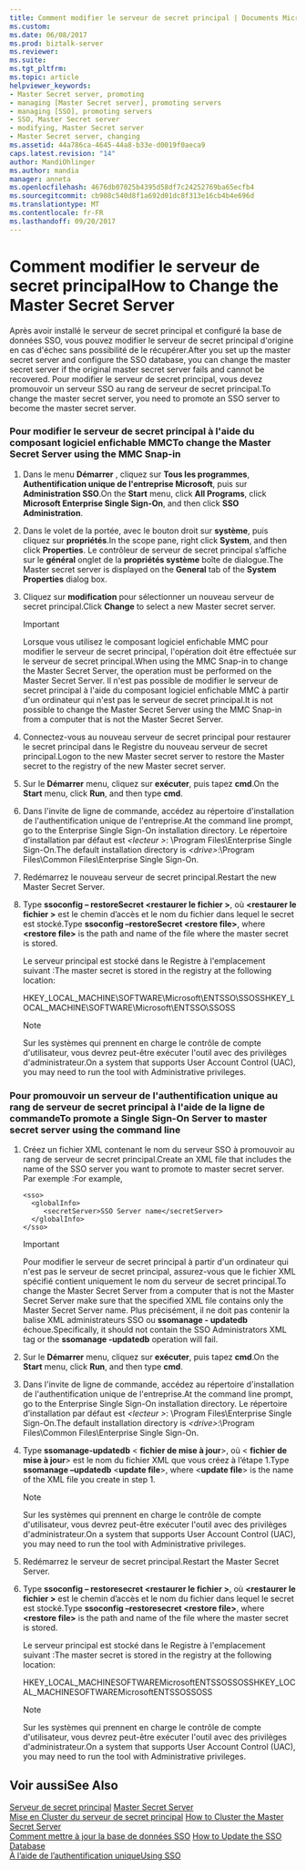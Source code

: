 ```yaml
---
title: Comment modifier le serveur de secret principal | Documents Microsoft
ms.custom: 
ms.date: 06/08/2017
ms.prod: biztalk-server
ms.reviewer: 
ms.suite: 
ms.tgt_pltfrm: 
ms.topic: article
helpviewer_keywords:
- Master Secret server, promoting
- managing [Master Secret server], promoting servers
- managing [SSO], promoting servers
- SSO, Master Secret server
- modifying, Master Secret server
- Master Secret server, changing
ms.assetid: 44a786ca-4645-44a8-b33e-d0019f0aeca9
caps.latest.revision: "14"
author: MandiOhlinger
ms.author: mandia
manager: anneta
ms.openlocfilehash: 4676db07025b4395d58df7c24252769ba65ecfb4
ms.sourcegitcommit: cb908c540d8f1a692d01dc8f313e16cb4b4e696d
ms.translationtype: MT
ms.contentlocale: fr-FR
ms.lasthandoff: 09/20/2017
---
```

# <a name="how-to-change-the-master-secret-server"></a><span data-ttu-id="2cf81-102">Comment modifier le serveur de secret principal</span><span class="sxs-lookup"><span data-stu-id="2cf81-102">How to Change the Master Secret Server</span></span>
<span data-ttu-id="2cf81-103">Après avoir installé le serveur de secret principal et configuré la base de données SSO, vous pouvez modifier le serveur de secret principal d'origine en cas d'échec sans possibilité de le récupérer.</span><span class="sxs-lookup"><span data-stu-id="2cf81-103">After you set up the master secret server and configure the SSO database, you can change the master secret server if the original master secret server fails and cannot be recovered.</span></span> <span data-ttu-id="2cf81-104">Pour modifier le serveur de secret principal, vous devez promouvoir un serveur SSO au rang de serveur de secret principal.</span><span class="sxs-lookup"><span data-stu-id="2cf81-104">To change the master secret server, you need to promote an SSO server to become the master secret server.</span></span>  
  
### <a name="to-change-the-master-secret-server-using-the-mmc-snap-in"></a><span data-ttu-id="2cf81-105">Pour modifier le serveur de secret principal à l'aide du composant logiciel enfichable MMC</span><span class="sxs-lookup"><span data-stu-id="2cf81-105">To change the Master Secret Server using the MMC Snap-in</span></span>  
  
1.  <span data-ttu-id="2cf81-106">Dans le menu **Démarrer** , cliquez sur **Tous les programmes**, **Authentification unique de l'entreprise Microsoft**, puis sur **Administration SSO**.</span><span class="sxs-lookup"><span data-stu-id="2cf81-106">On the **Start** menu, click **All Programs**, click **Microsoft Enterprise Single Sign-On**, and then click **SSO Administration**.</span></span>  
  
2.  <span data-ttu-id="2cf81-107">Dans le volet de la portée, avec le bouton droit sur **système**, puis cliquez sur **propriétés**.</span><span class="sxs-lookup"><span data-stu-id="2cf81-107">In the scope pane, right click **System**, and then click **Properties**.</span></span> <span data-ttu-id="2cf81-108">Le contrôleur de serveur de secret principal s’affiche sur le **général** onglet de la **propriétés système** boîte de dialogue.</span><span class="sxs-lookup"><span data-stu-id="2cf81-108">The Master secret server is displayed on the **General** tab of the **System Properties** dialog box.</span></span>  
  
3.  <span data-ttu-id="2cf81-109">Cliquez sur **modification** pour sélectionner un nouveau serveur de secret principal.</span><span class="sxs-lookup"><span data-stu-id="2cf81-109">Click **Change** to select a new Master secret server.</span></span>  
  
    > [!IMPORTANT]
    >  <span data-ttu-id="2cf81-110">Lorsque vous utilisez le composant logiciel enfichable MMC pour modifier le serveur de secret principal, l'opération doit être effectuée sur le serveur de secret principal.</span><span class="sxs-lookup"><span data-stu-id="2cf81-110">When using the MMC Snap-in to change the Master Secret Server, the operation must be performed on the Master Secret Server.</span></span> <span data-ttu-id="2cf81-111">Il n'est pas possible de modifier le serveur de secret principal à l'aide du composant logiciel enfichable MMC à partir d'un ordinateur qui n'est pas le serveur de secret principal.</span><span class="sxs-lookup"><span data-stu-id="2cf81-111">It is not possible to change the Master Secret Server using the MMC Snap-in from a computer that is not the Master Secret Server.</span></span>  
  
4.  <span data-ttu-id="2cf81-112">Connectez-vous au nouveau serveur de secret principal pour restaurer le secret principal dans le Registre du nouveau serveur de secret principal.</span><span class="sxs-lookup"><span data-stu-id="2cf81-112">Logon to the new Master secret server to restore the Master secret to the registry of the new Master secret server.</span></span>  
  
5.  <span data-ttu-id="2cf81-113">Sur le **Démarrer** menu, cliquez sur **exécuter**, puis tapez **cmd**.</span><span class="sxs-lookup"><span data-stu-id="2cf81-113">On the **Start** menu, click **Run**, and then type **cmd**.</span></span>  
  
6.  <span data-ttu-id="2cf81-114">Dans l'invite de ligne de commande, accédez au répertoire d'installation de l'authentification unique de l'entreprise.</span><span class="sxs-lookup"><span data-stu-id="2cf81-114">At the command line prompt, go to the Enterprise Single Sign-On installation directory.</span></span> <span data-ttu-id="2cf81-115">Le répertoire d’installation par défaut est  *\<lecteur >*: \Program Files\Enterprise Single Sign-On.</span><span class="sxs-lookup"><span data-stu-id="2cf81-115">The default installation directory is *\<drive>*:\Program Files\Common Files\Enterprise Single Sign-On.</span></span>  
  
7.  <span data-ttu-id="2cf81-116">Redémarrez le nouveau serveur de secret principal.</span><span class="sxs-lookup"><span data-stu-id="2cf81-116">Restart the new Master Secret Server.</span></span>  
  
8.  <span data-ttu-id="2cf81-117">Type **ssoconfig – restoreSecret \<restaurer le fichier >**, où  **\<restaurer le fichier >** est le chemin d’accès et le nom du fichier dans lequel le secret est stocké.</span><span class="sxs-lookup"><span data-stu-id="2cf81-117">Type **ssoconfig –restoreSecret \<restore file>**, where **\<restore file>** is the path and name of the file where the master secret is stored.</span></span>  
  
     <span data-ttu-id="2cf81-118">Le serveur principal est stocké dans le Registre à l'emplacement suivant :</span><span class="sxs-lookup"><span data-stu-id="2cf81-118">The master secret is stored in the registry at the following location:</span></span>  
  
     <span data-ttu-id="2cf81-119">HKEY_LOCAL_MACHINE\SOFTWARE\Microsoft\ENTSSO\SSOSS</span><span class="sxs-lookup"><span data-stu-id="2cf81-119">HKEY_LOCAL_MACHINE\SOFTWARE\Microsoft\ENTSSO\SSOSS</span></span>  
  
    > [!NOTE]
    >  <span data-ttu-id="2cf81-120">Sur les systèmes qui prennent en charge le contrôle de compte d'utilisateur, vous devrez peut-être exécuter l'outil avec des privilèges d'administrateur.</span><span class="sxs-lookup"><span data-stu-id="2cf81-120">On a system that supports User Account Control (UAC), you may need to run the tool with Administrative privileges.</span></span>  
  
### <a name="to-promote-a-single-sign-on-server-to-master-secret-server-using-the-command-line"></a><span data-ttu-id="2cf81-121">Pour promouvoir un serveur de l'authentification unique au rang de serveur de secret principal à l'aide de la ligne de commande</span><span class="sxs-lookup"><span data-stu-id="2cf81-121">To promote a Single Sign-On Server to master secret server using the command line</span></span>  
  
1.  <span data-ttu-id="2cf81-122">Créez un fichier XML contenant le nom du serveur SSO à promouvoir au rang de serveur de secret principal.</span><span class="sxs-lookup"><span data-stu-id="2cf81-122">Create an XML file that includes the name of the SSO server you want to promote to master secret server.</span></span> <span data-ttu-id="2cf81-123">Par exemple :</span><span class="sxs-lookup"><span data-stu-id="2cf81-123">For example,</span></span>  
  
    ```  
    <sso>  
      <globalInfo>  
         <secretServer>SSO Server name</secretServer>  
      </globalInfo>  
    </sso>  
    ```  
  
    > [!IMPORTANT]
    >  <span data-ttu-id="2cf81-124">Pour modifier le serveur de secret principal à partir d'un ordinateur qui n'est pas le serveur de secret principal, assurez-vous que le fichier XML spécifié contient uniquement le nom du serveur de secret principal.</span><span class="sxs-lookup"><span data-stu-id="2cf81-124">To change the Master Secret Server from a computer that is not the Master Secret Server make sure that the specified XML file contains only the Master Secret Server name.</span></span> <span data-ttu-id="2cf81-125">Plus précisément, il ne doit pas contenir la balise XML administrateurs SSO ou **ssomanage - updatedb** échoue.</span><span class="sxs-lookup"><span data-stu-id="2cf81-125">Specifically, it should not contain the SSO Administrators XML tag or the **ssomanage -updatedb** operation will fail.</span></span>  
  
2.  <span data-ttu-id="2cf81-126">Sur le **Démarrer** menu, cliquez sur **exécuter**, puis tapez **cmd**.</span><span class="sxs-lookup"><span data-stu-id="2cf81-126">On the **Start** menu, click **Run**, and then type **cmd**.</span></span>  
  
3.  <span data-ttu-id="2cf81-127">Dans l'invite de ligne de commande, accédez au répertoire d'installation de l'authentification unique de l'entreprise.</span><span class="sxs-lookup"><span data-stu-id="2cf81-127">At the command line prompt, go to the Enterprise Single Sign-On installation directory.</span></span> <span data-ttu-id="2cf81-128">Le répertoire d’installation par défaut est  *\<lecteur >*: \Program Files\Enterprise Single Sign-On.</span><span class="sxs-lookup"><span data-stu-id="2cf81-128">The default installation directory is *\<drive>*:\Program Files\Common Files\Enterprise Single Sign-On.</span></span>  
  
4.  <span data-ttu-id="2cf81-129">Type **ssomanage-updatedb** \< **fichier de mise à jour**>, où \< **fichier de mise à jour**> est le nom du fichier XML que vous créez à l’étape 1.</span><span class="sxs-lookup"><span data-stu-id="2cf81-129">Type **ssomanage –updatedb** \<**update file**>, where \<**update file**> is the name of the XML file you create in step 1.</span></span>  
  
    > [!NOTE]
    >  <span data-ttu-id="2cf81-130">Sur les systèmes qui prennent en charge le contrôle de compte d'utilisateur, vous devrez peut-être exécuter l'outil avec des privilèges d'administrateur.</span><span class="sxs-lookup"><span data-stu-id="2cf81-130">On a system that supports User Account Control (UAC), you may need to run the tool with Administrative privileges.</span></span>  
  
5.  <span data-ttu-id="2cf81-131">Redémarrez le serveur de secret principal.</span><span class="sxs-lookup"><span data-stu-id="2cf81-131">Restart the Master Secret Server.</span></span>  
  
6.  <span data-ttu-id="2cf81-132">Type **ssoconfig – restoresecret \<restaurer le fichier >**, où  **\<restaurer le fichier >** est le chemin d’accès et le nom du fichier dans lequel le secret est stocké.</span><span class="sxs-lookup"><span data-stu-id="2cf81-132">Type **ssoconfig –restoresecret \<restore file>**, where **\<restore file>** is the path and name of the file where the master secret is stored.</span></span>  
  
     <span data-ttu-id="2cf81-133">Le serveur principal est stocké dans le Registre à l'emplacement suivant :</span><span class="sxs-lookup"><span data-stu-id="2cf81-133">The master secret is stored in the registry at the following location:</span></span>  
  
     <span data-ttu-id="2cf81-134">HKEY_LOCAL_MACHINESOFTWAREMicrosoftENTSSOSSOSS</span><span class="sxs-lookup"><span data-stu-id="2cf81-134">HKEY_LOCAL_MACHINESOFTWAREMicrosoftENTSSOSSOSS</span></span>  
  
    > [!NOTE]
    >  <span data-ttu-id="2cf81-135">Sur les systèmes qui prennent en charge le contrôle de compte d'utilisateur, vous devrez peut-être exécuter l'outil avec des privilèges d'administrateur.</span><span class="sxs-lookup"><span data-stu-id="2cf81-135">On a system that supports User Account Control (UAC), you may need to run the tool with Administrative privileges.</span></span>  
  
## <a name="see-also"></a><span data-ttu-id="2cf81-136">Voir aussi</span><span class="sxs-lookup"><span data-stu-id="2cf81-136">See Also</span></span>  
 <span data-ttu-id="2cf81-137">[Serveur de secret principal](../core/master-secret-server.md) </span><span class="sxs-lookup"><span data-stu-id="2cf81-137">[Master Secret Server](../core/master-secret-server.md) </span></span>  
 <span data-ttu-id="2cf81-138">[Mise en Cluster du serveur de secret principal](../core/how-to-cluster-the-master-secret-server1.md) </span><span class="sxs-lookup"><span data-stu-id="2cf81-138">[How to Cluster the Master Secret Server](../core/how-to-cluster-the-master-secret-server1.md) </span></span>  
 <span data-ttu-id="2cf81-139">[Comment mettre à jour la base de données SSO](../core/how-to-update-the-sso-database.md) </span><span class="sxs-lookup"><span data-stu-id="2cf81-139">[How to Update the SSO Database](../core/how-to-update-the-sso-database.md) </span></span>  
 [<span data-ttu-id="2cf81-140">À l’aide de l’authentification unique</span><span class="sxs-lookup"><span data-stu-id="2cf81-140">Using SSO</span></span>](../core/using-sso.md)